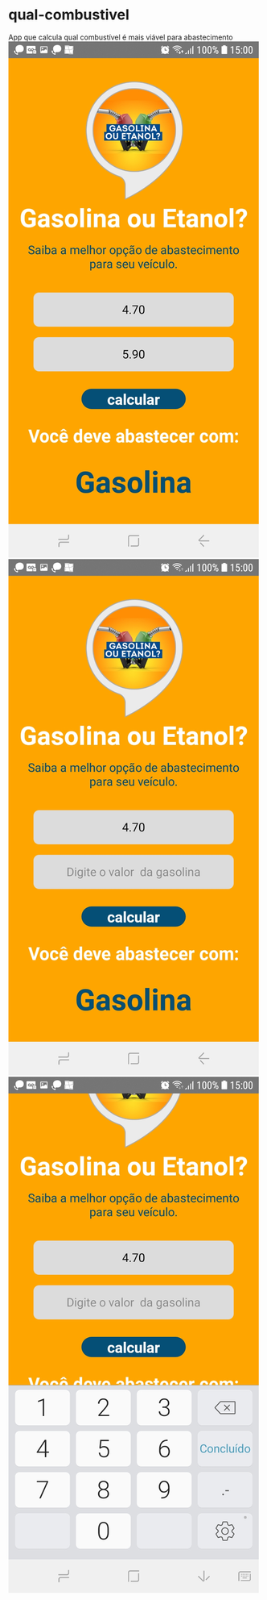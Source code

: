 # qual-combustivel
App que calcula qual combustível é mais viável para abastecimento
![alt tela1](https://github.com/31ina-Batist4/qual-combustivel/blob/main/Screenshot_2%20(2).jpg)
![alt tela2](https://github.com/31ina-Batist4/qual-combustivel/blob/main/Screenshot_2%20(3).jpg)
![alt tela3](https://github.com/31ina-Batist4/qual-combustivel/blob/main/Screenshot_2%20(4).jpg)
